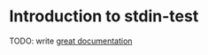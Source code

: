 # Introduction to stdin-test

TODO: write [great documentation](http://jacobian.org/writing/what-to-write/)
